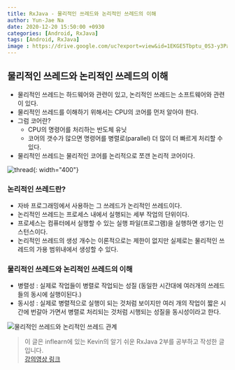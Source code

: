 ```yaml
---
title: RxJava - 물리적인 쓰레드와 논리적인 쓰레드의 이해
author: Yun-Jae Na
date: 2020-12-20 15:50:00 +0930
categories: [Android, RxJava]
tags: [Android, RxJava]
image : https://drive.google.com/uc?export=view&id=1EKGE5Tbptu_0S3-y3Pazr-1vSTtfNy1K
---
```


## 물리적인 쓰레드와 논리적인 쓰레드의 이해

- 물리적인 쓰레드는 하드웨어와 관련이 있고, 논리적인 쓰레드는 소프트웨어와 관련이 있다.
- 물리적인 쓰레드를 이해하기 위해서는 CPU의 코어를 먼저 알아야 한다.
- 그럼 코어란?
  - CPU의 명령어를 처리하는 반도체 유닛
  - 코어의 갯수가 많으면 명령어를 병렬로(parallel) 더 많이 더 빠르게 처리할 수 있다.
- 물리적인 쓰레드는 물리적인 코어를 논리적으로 쪼갠 논리적 코어이다.

![thread](https://drive.google.com/uc?export=view&id=16K3qTp29_roaFmc_BgRDISNDxXIs12ol){: width="400"}

### 논리적인 쓰레드란?

- 자바 프로그래밍에서 사용하는 그 쓰레드가 논리적인 쓰레드이다.
- 논리적인 쓰레드는 프로세스 내에서 실행되는 세부 작업의 단위이다.
- 프로세스는 컴퓨터에서 실행할 수 있는 실행 파일(프로그램)을 실행하면 생기는 인스턴스이다.
- 논리적인 쓰레드의 생성 개수는 이론적으로는 제한이 없지만 실제로는 물리적인 쓰레드의 가용 범위내에서 생성할 수 있다.


### 물리적인 쓰레드와 논리적인 쓰레드의 이해

- 병렬성 : 실제로 작업들이 병렬로 작업되는 성질 (동일한 시간대에 여러개의 쓰레드들의 동시에 실행이된다.)
- 동시성 : 실제로 병렬적으로 실행이 되는 것처럼 보이지만 여러 개의 작업이 짧은 시간에 번갈아 가면서 병렬로 처리되는 것처럼 시행되는 성질을 동시성이라고 한다.

![물리적인 쓰레드와 논리적인 쓰레드 관계](https://drive.google.com/uc?export=view&id=19IccYaHveCytcletVpItr2l-SJLa4_UJ)


> 이 글은 inflearn에 있는 Kevin의 알기 쉬운 RxJava 2부를 공부하고 작성한 글입니다.   
> [강의영상 링크](https://www.inflearn.com/course/%EC%9E%90%EB%B0%94-%EB%A6%AC%EC%95%A1%ED%8B%B0%EB%B8%8C%ED%94%84%EB%A1%9C%EA%B7%B8%EB%9E%98%EB%B0%8D-2)
